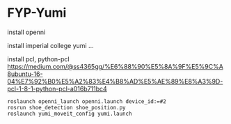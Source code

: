 # FYP-Yumi

install openni

install imperial college yumi ...

install pcl, python-pcl https://medium.com/@ss4365gg/%E6%88%90%E5%8A%9F%E5%9C%A8ubuntu-16-04%E7%92%B0%E5%A2%83%E4%B8%AD%E5%AE%89%E8%A3%9D-pcl-1-8-1-python-pcl-a016b711bc4

```
roslaunch openni_launch openni.launch device_id:=#2
rosrun shoe_detection shoe_position.py 
roslaunch yumi_moveit_config yumi.launch 
```
